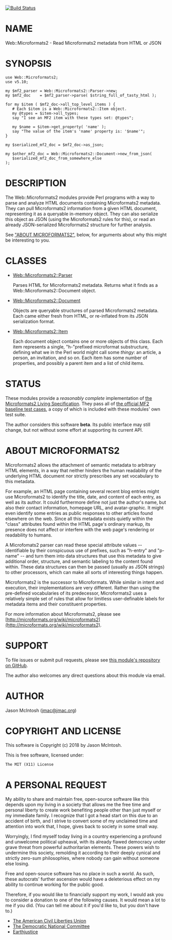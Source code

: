 [![Build Status](https://travis-ci.org/jmacdotorg/microformats2-perl.svg?branch=master)](https://travis-ci.org/jmacdotorg/microformats2-perl)
# NAME

Web::Microformats2 - Read Microformats2 metadata from HTML or JSON

# SYNOPSIS

    use Web::Microformats2;
    use v5.10;

    my $mf2_parser = Web::Microformats2::Parser->new;
    my $mf2_doc    = $mf2_parser->parse( $string_full_of_tasty_html );

    for my $item ( $mf2_doc->all_top_level_items ) {
       # Each $item is a Web::Microformats2::Item object.
       my @types = $item->all_types;
       say "I see an MF2 item with these types set: @types";

       my $name = $item->get_property( 'name' );
       say "The value of the item's 'name' property is: '$name'";
    }

    my $serialized_mf2_doc = $mf2_doc->as_json;

    my $other_mf2_doc = Web::Microformats2::Document->new_from_json(
       $serialized_mf2_doc_from_somewhere_else
    );

# DESCRIPTION

The Web::Microformats2 modules provide Perl programs with a way to parse
and analyze HTML documents containing Microformats2 metadata. They can
pull Microformats2 information from a given HTML document, representing
it as a queryable in-memory object. They can also serialize this object
as JSON (using the Microformats2 rules for this), or read an already
JSON-serialized Microformats2 structure for further analysis.

See ["ABOUT MICROFORMATS2"](#about-microformats2), below, for arguments about why this might
be interesting to you.

# CLASSES

- [Web::Microformats2::Parser](https://metacpan.org/pod/Web::Microformats2::Parser)

    Parses HTML for Microformats2 metadata. Returns what it finds as a
    Web::Microformats2::Document object.

- [Web::Microformats2::Document](https://metacpan.org/pod/Web::Microformats2::Document)

    Objects are queryable structures of parsed Microformats2 metadata. Each
    came either fresh from HTML, or re-inflated from its JSON serialization
    format.

- [Web::Microformats2::Item](https://metacpan.org/pod/Web::Microformats2::Item)

    Each document object contains one or more objects of this class. Each
    item represents a single, "h-"prefixed microformat substructure,
    defining what we in the Perl world might call some _thingy_: an
    article, a person, an invitation, and so on. Each item has some number
    of properties, and possibly a parent item and a list of child items.

# STATUS

These modules provide a _reasonably complete_ implementation of [the
Microformats2 Living
Specification](http://microformats.org/wiki/microformats2-parsing). They
pass all of [the official MF2 baseline test
cases](https://github.com/microformats/tests), a copy of which is
included with these modules' own test suite.

The author considers this software **beta**. Its public interface may
still change, but not without some effort at supporting its current API.

# ABOUT MICROFORMATS2

Microformats2 allows the attachment of semantic metadata to arbitrary
HTML elements, in a way that neither hinders the human readability of
the underlying HTML document nor strictly prescribes any set vocabulary
to this metadata.

For example, an HTML page containing several recent blog entries might
use Microformats2 to identify the title, date, and content of each
entry, as well as its author. It could furthermore define not just the
author's name, but also their contact information, homepage URL, and
avatar-graphic. It might even identify some entries as public responses
to other articles found elsewhere on the web. Since all this metadata
exists quietly within the "class" attributes found within the HTML
page's ordinary markup, its presence does not affect or interfere with
the web page's rendering or readability to humans.

A Microfomats2 parser can read these special attribute values --
identifiable by their conspicuous use of prefixes, such as "h-entry" and
"p-name" -- and turn them into data structures that use this metadata to
give additional order, structure, and semantic labeling to the content
found within. These data structures can then be passed (usually as JSON
strings) to other processors, which can make all sorts of interesting
things happen.

Microformats2 is the successor to Microformats. While similar in intent
and execution, their implementations are very different. Rather than
using the pre-defined vocabularies of its predecessor, Microformats2
uses a relatively simple set of rules that allow for limitless
user-definable labels for metadata items and their constituent
properties.

For more information about Microformats2, please see
[http://microformats.org/wiki/microformats2](http://microformats.org/wiki/microformats2).

# SUPPORT

To file issues or submit pull requests, please see [this module's
repository on GitHub](https://github.com/jmacdotorg/microformats2-perl).

The author also welcomes any direct questions about this module via email.

# AUTHOR

Jason McIntosh (jmac@jmac.org)

# COPYRIGHT AND LICENSE

This software is Copyright (c) 2018 by Jason McIntosh.

This is free software, licensed under:

    The MIT (X11) License

# A PERSONAL REQUEST

My ability to share and maintain free, open-source software like this
depends upon my living in a society that allows me the free time and
personal liberty to create work benefiting people other than just myself
or my immediate family. I recognize that I got a head start on this due
to an accident of birth, and I strive to convert some of my unclaimed
time and attention into work that, I hope, gives back to society in some
small way.

Worryingly, I find myself today living in a country experiencing a
profound and unwelcome political upheaval, with its already flawed
democracy under grave threat from powerful authoritarian elements. These
powers wish to undermine this society, remolding it according to their
deeply cynical and strictly zero-sum philosophies, where nobody can gain
without someone else losing.

Free and open-source software has no place in such a world. As such,
these autocrats' further ascension would have a deleterious effect on my
ability to continue working for the public good.

Therefore, if you would like to financially support my work, I would ask
you to consider a donation to one of the following causes. It would mean
a lot to me if you did. (You can tell me about it if you'd like to, but
you don't have to.)

- [The American Civil Liberties Union](https://aclu.org)
- [The Democratic National Committee](https://democrats.org)
- [Earthjustice](https://earthjustice.org)
